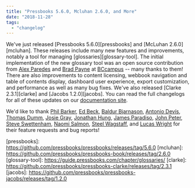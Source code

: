 ```yaml
---
title: "Pressbooks 5.6.0, Mcluhan 2.6.0, and More"
date: "2018-11-28"
tags: 
  - "changelog"
---
```


We've just released [Pressbooks 5.6.0][pressbooks] and [McLuhan 2.6.0][mcluhan]. These releases include many new features and improvements, notably a tool for managing [glossaries][glossary-tool]. The initial implementation of the new glossary tool was an open source contribution from [Alex Paredes](https://github.com/alex-418) and [Brad Payne](https://github.com/bdolor) at [BCcampus](https://bccampus.ca) -- many thanks to them! There are also improvements to content licensing, webbook navigation and table of contents display, dashboard user experience, export customization, and performance as well as many bug fixes. We've also released [Clarke 2.3.1][clarke] and [Jacobs 1.2.0][jacobs]. You can read the full changelogs for all of these updates on our [documentation site](https://docs.pressbooks.org/changelog).

We'd like to thank [Phil Barker](https://github.com/philbarker), [Ed Beck](https://github.com/beckej13820), [Baldur Bjarnason](http://github.com/baldurbjarnason), [Antonio Devís](https://github.com/colomet), [Thomas Dumm](https://github.com/thomasdumm), [Josie Gray](https://github.com/josiegray), [Jonathan Hung](https://github.com/jhung), [James Paradiso](https://github.com/paradisojr), [John Peter](https://github.com/johnpeterm), [Steve Swettenham](https://github.com/pbstudent), [Naomi Salmon](https://github.com/nmsalmon), [Steel Wagstaff](https://github.com/steelwagstaff), and [Lucas Wright](https://github.com/lucwrite) for their feature requests and bug reports!

[pressbooks]: https://github.com/pressbooks/pressbooks/releases/tag/5.6.0 [mcluhan]: https://github.com/pressbooks/pressbooks-book/releases/tag/2.6.0 [glossary-tool]: https://guide.pressbooks.com/chapter/glossaries/ [clarke]: https://github.com/pressbooks/pressbooks-clarke/releases/tag/2.3.1 [jacobs]: https://github.com/pressbooks/pressbooks-jacobs/releases/tag/1.2.0
